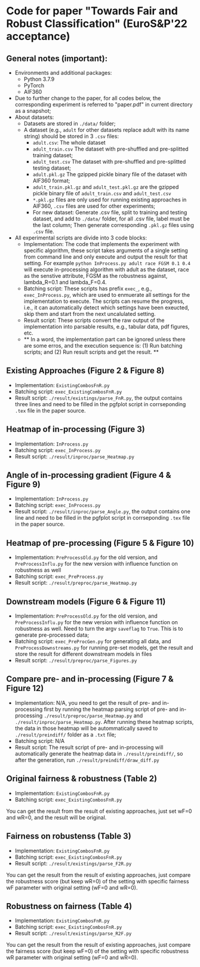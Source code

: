 # Code for paper "Towards Fair and Robust Classification" (EuroS&P'22 acceptance)

## General notes (**important**):
- Environments and additional packages:
	- Python 3.7.9
	- PyTorch
	- AIF360
- Due to further change to the paper, for all codes below, the corresponding experiment is referred to "paper.pdf" in current directory as a snapshot;
- About datasets:
	- Datasets are stored in ``./data/`` folder;
	- A dataset (e.g., ``adult`` for other datasets replace adult with its name string) should be stored in 3 ``.csv`` files:
		- ``adult.csv``: The whole dataset
		- ``adult_train.csv`` The dataset with pre-shuffled and pre-splitted training dataset;
		- ``adult_test.csv`` The dataset with pre-shuffled and pre-splitted testing dataset;
		- ``adult.pkl.gz`` The gzipped pickle binary file of the dataset with AIF360 format;
		- ``adult_train.pkl.gz`` and ``adult_test.pkl.gz`` are the gzipped pickle binary file of ``adult_train.csv`` and ``adult_test.csv``
		- ``*.pkl.gz`` files are only used for running existing approaches in AIF360, ``.csv`` files are used for other experiments;
		- For new dataset: Generate .csv file, split to training and testing dataset, and add to ``./data/`` folder, for all .csv file, label must be the last column; Then generate corresponding ``.pkl.gz`` files using ``.csv`` file.
- All experimental scripts are divide into 3 code blocks:
	- Implementation: The code that implements the experiment with specific algorithm, these script takes arguments of a single setting from command line and only execute and output the result for that setting. For example ``python InProcess.py adult race FGSM 0.1 0.4`` will execute in-processing algorithm with adult as the dataset, race as the senstive attribute, FGSM as the robustness against, lambda_R=0.1 and lambda_F=0.4.
	- Batching script: These scripts has prefix ``exec_``, e.g., ``exec_InProcess.py``, which are used to enmuerate all settings for the implementation to execute. The scripts can resume the progress, i.e., it can automatically detect which settings have been exeucted, skip them and start from the next uncalulated setting.
	- Result script: These scripts convert the raw output of the implementation into parsable results, e.g., tabular data, pdf figures, etc.
	- ** In a word, the implementation part can be ignored unless there are some erros, and the execution sequence is: (1) Run batching scripts; and (2) Run result scripts and get the result. **


## Existing Approaches (Figure 2 & Figure 8)

- Implementation: ``ExistingCombosFnR.py``
- Batching script: ``exec_ExistingCombosFnR.py``
- Result script: ``./result/existings/parse_FnR.py``, the output contains three lines and need to be filled in the pgfplot script in corrseponding ``.tex`` file in the paper source.

## Heatmap of in-processing (Figure 3)

- Implementation: ``InProcess.py``
- Batching script: ``exec_InProcess.py``
- Result script: ``./result/inproc/parse_Heatmap.py``

## Angle of in-processing gradient (Figure 4 & Figure 9)

- Implementation: ``InProcess.py``
- Batching script: ``exec_InProcess.py``
- Result script: ``./result/inproc/parse_Angle.py``, the output contains one line and need to be filled in the pgfplot script in corrseponding ``.tex`` file in the paper source.

## Heatmap of pre-processing (Figure 5 & Figure 10)

- Implementation: ``PreProcessOld.py`` for the old version, and ``PreProcessInflu.py`` for the new version with influence function on robustness as well
- Batching script: ``exec_PreProcess.py``
- Result script: ``./result/preproc/parse_Heatmap.py``

## Downstream models (Figure 6 & Figure 11)

- Implementation: ``PreProcessOld.py`` for the old version, and ``PreProcessInflu.py`` for the new version with influence function on robustness as well. Need to turn the argv ``saveflag`` to ``True``. This is to generate pre-processed data;
- Batching script: ``exec_PreProcGen.py`` for generating all data, and ``PreProcessDownstreams.py`` for running pre-set models, get the result and store the result for different downstream models in files
- Result script: ``./result/preproc/parse_Figures.py``

## Compare pre- and in-processing (Figure 7 & Figure 12)

- Implementation: N/A, you need to get the result of pre- and in-processing first by running the heatmap parsing script of pre- and in-processing ``./result/preproc/parse_Heatmap.py`` and ``./result/inproc/parse_Heatmap.py``. After running these heatmap scripts, the data in those heatmap will be autommatically saved to ``./result/preindiff/`` folder as a ``.txt`` file;
- Batching script: N/A
- Result script: The result script of pre- and in-processing will automatically generate the heatmap data in ``./result/preindiff/``, so after the generation, run ``./result/preindiff/draw_diff.py``

## Original fairness & robustness (Table 2)

- Implementation: ``ExistingCombosFnR.py``
- Batching script: ``exec_ExistingCombosFnR.py``

You can get the result from the result of existing approaches, just set wF=0 and wR=0, and the result will be original.

## Fairness on robustenss (Table 3)

- Implementation: ``ExistingCombosFnR.py``
- Batching script: ``exec_ExistingCombosFnR.py``
- Result script: ``./result/existings/parse_F2R.py``

You can get the result from the result of existing approaches, just compare the robustness score (but keep wR=0) of the setting with specific fairness wF parameter with original setting (wF=0 and wR=0).

## Robustness on fairness (Table 4)

- Implementation: ``ExistingCombosFnR.py``
- Batching script: ``exec_ExistingCombosFnR.py``
- Result script: ``./result/existings/parse_R2F.py``

You can get the result from the result of existing approaches, just compare the fairness score (but keep wF=0) of the setting with specific robustness wR parameter with original setting (wF=0 and wR=0).

